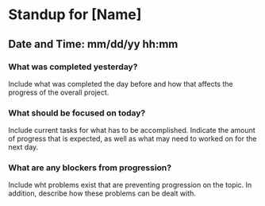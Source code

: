 # Standup for [Name]
## Date and Time: mm/dd/yy hh:mm

### What was completed yesterday?
Include what was completed the day before and how that affects the progress of the overall project.

### What should be focused on today?
Include current tasks for what has to be accomplished. Indicate the amount of progress that is expected, as well as what may need to worked on for the next day.

### What are any blockers from progression?

Include wht problems exist that are preventing progression on the topic. In addition, describe how these problems can be dealt with.